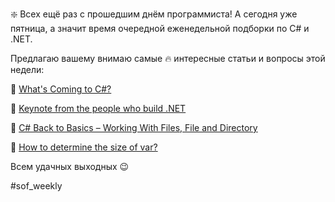 ❇️ Всех ещё раз с прошедшим днём программиста! А сегодня уже пятница, а значит время очередной еженедельной подборки по C# и .NET.

Предлагаю вашему внимаю самые 🔥 интересные статьи и вопросы этой недели:

🔸 [What's Coming to C#?](https://channel9.msdn.com/Events/dotnetConf/2018/S103)

🔸 [Keynote from the people who build .NET](https://channel9.msdn.com/Events/dotnetConf/2018/S101)

🔸 [C# Back to Basics – Working With Files, File and Directory](https://code-maze.com/csharp-basics-file-directory/)

🔸 [How to determine the size of var?](https://stackoverflow.com/q/52271226/2524304)

Всем удачных выходных 😉

#sof_weekly